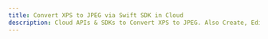 ---title: Convert XPS to JPEG via Swift SDK in Clouddescription: Cloud APIs & SDKs to Convert XPS to JPEG. Also Create, Edit & Render Microsoft Word & OpenOffice documents in the Cloud.---
